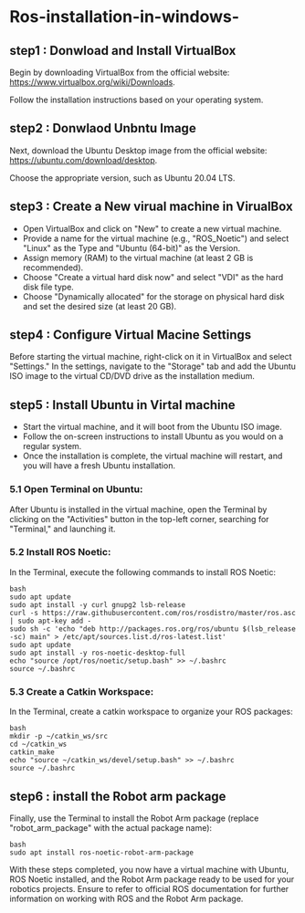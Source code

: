# Ros-installation-in-windows-
## step1 : Donwload and Install VirtualBox
Begin by downloading VirtualBox from the official website: https://www.virtualbox.org/wiki/Downloads. 

Follow the installation instructions based on your operating system.


## step2 : Donwlaod Unbntu Image 
Next, download the Ubuntu Desktop image from the official website: https://ubuntu.com/download/desktop. 

Choose the appropriate version, such as Ubuntu 20.04 LTS.

## step3 : Create a New virual machine in VirualBox
- Open VirtualBox and click on "New" to create a new virtual machine.
- Provide a name for the virtual machine (e.g., "ROS_Noetic") and select "Linux" as the Type and "Ubuntu (64-bit)" as the Version.
- Assign memory (RAM) to the virtual machine (at least 2 GB is recommended).
- Choose "Create a virtual hard disk now" and select "VDI" as the hard disk file type.
- Choose "Dynamically allocated" for the storage on physical hard disk and set the desired size (at least 20 GB).


## step4 : Configure Virtual Macine Settings 
Before starting the virtual machine, right-click on it in VirtualBox and select "Settings." In the settings, navigate to the "Storage" tab and add the Ubuntu ISO image to the virtual CD/DVD drive as the installation medium.



## step5 : Install Ubuntu in Virtal machine 
- Start the virtual machine, and it will boot from the Ubuntu ISO image.
- Follow the on-screen instructions to install Ubuntu as you would on a regular system.
- Once the installation is complete, the virtual machine will restart, and you will have a fresh Ubuntu installation.

### 5.1 Open Terminal on Ubuntu:
After Ubuntu is installed in the virtual machine, open the Terminal by clicking on the "Activities" button in the top-left corner, searching for "Terminal," and launching it.

### 5.2 Install ROS Noetic:
In the Terminal, execute the following commands to install ROS Noetic:

```
bash
sudo apt update
sudo apt install -y curl gnupg2 lsb-release
curl -s https://raw.githubusercontent.com/ros/rosdistro/master/ros.asc | sudo apt-key add -
sudo sh -c 'echo "deb http://packages.ros.org/ros/ubuntu $(lsb_release -sc) main" > /etc/apt/sources.list.d/ros-latest.list'
sudo apt update
sudo apt install -y ros-noetic-desktop-full
echo "source /opt/ros/noetic/setup.bash" >> ~/.bashrc
source ~/.bashrc
```

### 5.3 Create a Catkin Workspace:
In the Terminal, create a catkin workspace to organize your ROS packages:

```
bash
mkdir -p ~/catkin_ws/src
cd ~/catkin_ws
catkin_make
echo "source ~/catkin_ws/devel/setup.bash" >> ~/.bashrc
source ~/.bashrc
```


## step6 : install the Robot arm package 
Finally, use the Terminal to install the Robot Arm package (replace "robot_arm_package" with the actual package name):

```
bash
sudo apt install ros-noetic-robot-arm-package
```


With these steps completed, you now have a virtual machine with Ubuntu, ROS Noetic installed, and the Robot Arm package ready to be used for your robotics projects. Ensure to refer to official ROS documentation for further information on working with ROS and the Robot Arm package.
